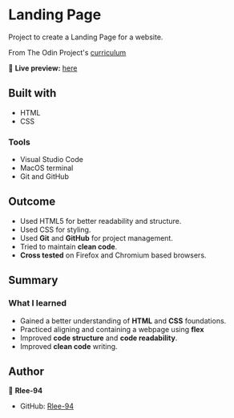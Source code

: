 # Landing Page

Project to create a Landing Page for a website. 

From The Odin Project's [curriculum](https://www.theodinproject.com/lessons/foundations-landing-page)

🔗 **Live preview:** [here](https://rlee-94.github.io/Landing-Page/)

## Built with
* HTML
* CSS

### Tools

* Visual Studio Code
* MacOS terminal
* Git and GitHub


## Outcome

* Used HTML5 for better readability and structure.
* Used CSS for styling. 
* Used **Git** and **GitHub** for project management.
* Tried to maintain **clean code**.
* **Cross tested** on Firefox and Chromium based browsers.

## Summary

### What I learned

* Gained a better understanding of **HTML** and **CSS** foundations.
* Practiced aligning and containing a webpage using **flex** 
* Improved **code structure** and **code readability**.
* Improved **clean code** writing.


## Author

👤 **Rlee-94**
* GitHub: [Rlee-94](https://github.com/Rlee-94)